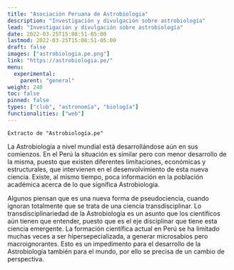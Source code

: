 ```yaml
---
title: "Asociación Peruana de Astrobiologia"
description: "Investigación y divulgación sobre astrobiología"
lead: "Investigación y divulgación sobre astrobiología"
date: 2022-03-25T15:08:51-05:00
lastmod: 2022-03-25T15:08:51-05:00
draft: false
images: ["astrobiologia.pe.png"]
link: "https://astrobiologia.pe/"
menu:
  experimental:
    parent: "general"
weight: 240
toc: false
pinned: false
types: ["club", "astronomía", "biología"]
functionalities: ["web"]
---
```


```text
Extracto de "Astrobiología.pe"
```

La Astrobiología a nivel mundial está desarrollándose aún en sus comienzos. En el Perú la situación es similar pero con menor desarrollo de la misma, puesto que existen diferentes limitaciones, económicas y estructurales, que intervienen en el desenvolvimiento de esta nueva ciencia. Existe, al mismo tiempo, poca información en la población académica acerca de lo que significa Astrobiología.

Algunos piensan que es una nueva forma de pseudociencia, cuando ignoran totalmente que se trata de una ciencia transdisciplinar. Lo transdisciplinariedad de la Astrobiología es un asunto que los científicos aún tienen que entender, puesto que es el eje disciplinar que tiene esta ciencia emergente. La formación científica actual en Perú se ha limitado muchas veces a ser hipersepecializada, a generar microsabios pero macroignorantes. Esto es un impedimento para el desarrollo de la Astrobiología también para el mundo, por ello se precisa de un cambio de perspectiva.